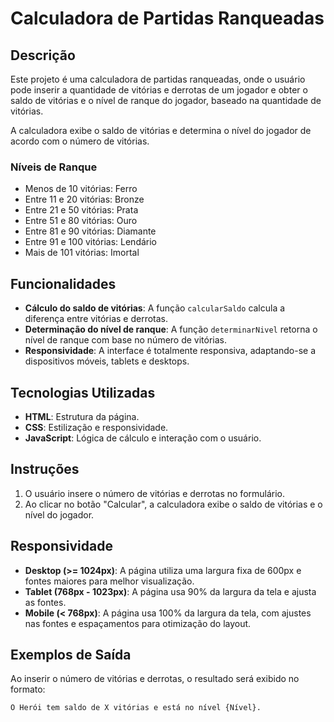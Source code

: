 # Calculadora de Partidas Ranqueadas

## Descrição

Este projeto é uma calculadora de partidas ranqueadas, onde o usuário pode inserir a quantidade de vitórias e derrotas de um jogador e obter o saldo de vitórias e o nível de ranque do jogador, baseado na quantidade de vitórias.

A calculadora exibe o saldo de vitórias e determina o nível do jogador de acordo com o número de vitórias.

### Níveis de Ranque

- Menos de 10 vitórias: Ferro
- Entre 11 e 20 vitórias: Bronze
- Entre 21 e 50 vitórias: Prata
- Entre 51 e 80 vitórias: Ouro
- Entre 81 e 90 vitórias: Diamante
- Entre 91 e 100 vitórias: Lendário
- Mais de 101 vitórias: Imortal

## Funcionalidades

- **Cálculo do saldo de vitórias**: A função `calcularSaldo` calcula a diferença entre vitórias e derrotas.
- **Determinação do nível de ranque**: A função `determinarNivel` retorna o nível de ranque com base no número de vitórias.
- **Responsividade**: A interface é totalmente responsiva, adaptando-se a dispositivos móveis, tablets e desktops.

## Tecnologias Utilizadas

- **HTML**: Estrutura da página.
- **CSS**: Estilização e responsividade.
- **JavaScript**: Lógica de cálculo e interação com o usuário.

## Instruções

1. O usuário insere o número de vitórias e derrotas no formulário.
2. Ao clicar no botão "Calcular", a calculadora exibe o saldo de vitórias e o nível do jogador.

## Responsividade

- **Desktop (>= 1024px)**: A página utiliza uma largura fixa de 600px e fontes maiores para melhor visualização.
- **Tablet (768px - 1023px)**: A página usa 90% da largura da tela e ajusta as fontes.
- **Mobile (< 768px)**: A página usa 100% da largura da tela, com ajustes nas fontes e espaçamentos para otimização do layout.

## Exemplos de Saída

Ao inserir o número de vitórias e derrotas, o resultado será exibido no formato:

```plaintext
O Herói tem saldo de X vitórias e está no nível {Nível}.

